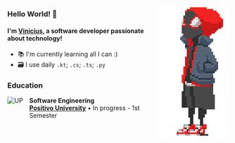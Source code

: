 <a href="https://github.com/VideMelo"><img height="300px" src="./miles.gif" align="right"></a>
### Hello World! 👋

#### I'm [**Vinicius**](https://videmelo.me), a software developer passionate about technology!

- 📚 I'm currently learning all I can :)
- 🗃️ I use daily `.kt`; `.cs`; `.ts`; `.py`

### Education

<img align="left" height="50px" width="50px" alt="UP" src="https://github.com/user-attachments/assets/f9208bea-7a2a-4c87-968e-c0143f7baaee"/>

**Software Engineering** \
[**Positivo University**](https://cursos.up.edu.br/grad-engenharia-de-software-up/p) • In progress - 1st Semester

<br/>
